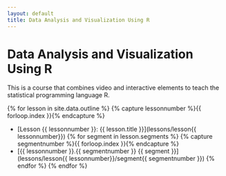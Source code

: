 ```yaml
---
layout: default
title: Data Analysis and Visualization Using R
---
```


Data Analysis and Visualization Using R
============

This is a course that combines video and interactive elements to teach the statistical programming language R.

{% for lesson in site.data.outline %}
{% capture lessonnumber %}{{ forloop.index }}{% endcapture %}
* [Lesson {{ lessonnumber }}: {{ lesson.title }}](lessons/lesson{{ lessonnumber}})
{% for segment in lesson.segments %}
{% capture segmentnumber %}{{ forloop.index }}{% endcapture %}
 * [{{ lessonnumber }}.{{ segmentnumber }} {{ segment }}](lessons/lesson{{ lessonnumber}}/segment{{ segmentnumber }})
{% endfor %}
{% endfor %}
